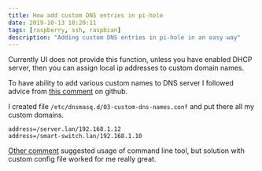 ```yaml
---
title: How add custom DNS entries in pi-hole
date: 2019-10-13 18:20:11
tags: [raspberry, ssh, raspbian]
description: "Adding custom DNS entries in pi-hole in an easy way"
---
```


Currently UI does not provide this function, unless you have enabled DHCP server, then you can assign local ip addresses to custom domain names.

To have ability to add various custom names to DNS server I followed advice from [this comment](https://github.com/pi-hole/pi-hole/issues/975#issuecomment-281027117) on github.

I created file `/etc/dnsmasq.d/03-custom-dns-names.conf` and put there all my custom domains.

```
address=/server.lan/192.168.1.12
address=/smart-switch.lan/192.168.1.10
```

[Other comment](https://github.com/pi-hole/pi-hole/issues/975#issuecomment-524199173) suggested usage of command line tool, but solution with custom config file worked for me really great.
